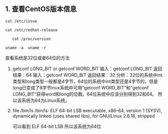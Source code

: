 ##  1. 查看CentOS版本信息

```cat /etc/issue   ```

```cat /etc/redhat-release```

```   cat /proc/version```

```uname -a  uname -r```

查看系统是32位或者64位的方法

1. getconf LONG_BIT or getconf WORD_BIT
    输入：getconf LONG_BIT
    返回结果：64
    输入：getconf WORD_BIT
    返回结果：32 
    分析：32位的系统中int类型和long类型一般都是4字节，64位的系统中int类型还是4字节的，但是long已变成了8字节inux系统中可用”getconf WORD_BIT”和”getconf     LONG_BIT”获得word和long的位数。64位系统中应该分别得到32和64。
    所以该系统为64为Linux系统。

2. file /bin/ls
    /bin/ls: ELF 64-bit LSB executable, x86-64, version 1 (SYSV), dynamically linked (uses shared libs), for GNU/Linux 2.6.18, stripped

   可以看到 ELF 64-bit LSB 所以该系统为64位